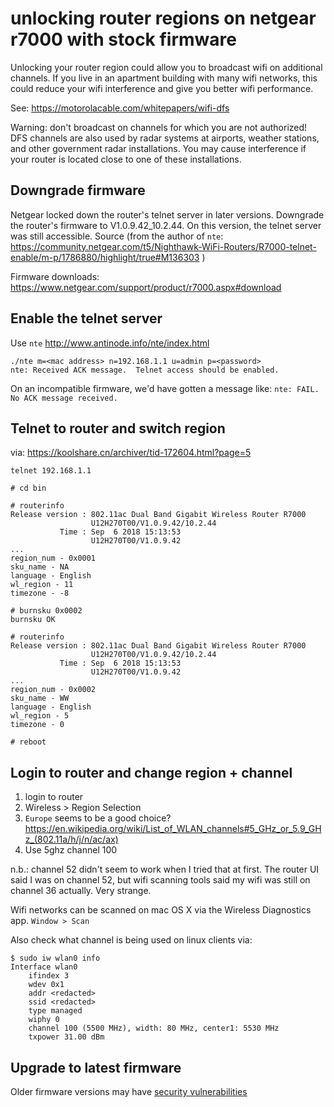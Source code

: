 # unlocking router regions on netgear r7000 with stock firmware
Unlocking your router region could allow you to broadcast wifi on additional channels. If you live in an apartment building with many wifi networks, this could reduce your wifi interference and give you better wifi performance.

See: https://motorolacable.com/whitepapers/wifi-dfs

Warning: don't broadcast on channels for which you are not authorized! DFS channels are also used by radar systems at airports, weather stations, and other government radar installations. You may cause interference if your router is located close to one of these installations.

## Downgrade firmware
Netgear locked down the router's telnet server in later versions. Downgrade the router's firmware to V1.0.9.42_10.2.44. On this version, the telnet server was still accessible. Source (from the author of `nte`: https://community.netgear.com/t5/Nighthawk-WiFi-Routers/R7000-telnet-enable/m-p/1786880/highlight/true#M136303 )

Firmware downloads: https://www.netgear.com/support/product/r7000.aspx#download

## Enable the telnet server
Use `nte` http://www.antinode.info/nte/index.html
```
./nte m=<mac address> n=192.168.1.1 u=admin p=<password>
nte: Received ACK message.  Telnet access should be enabled.
```

On an incompatible firmware, we'd have gotten a message like: `nte: FAIL.  No ACK message received.`

## Telnet to router and switch region
via: https://koolshare.cn/archiver/tid-172604.html?page=5
```
telnet 192.168.1.1

# cd bin

# routerinfo
Release version : 802.11ac Dual Band Gigabit Wireless Router R7000
                  U12H270T00/V1.0.9.42/10.2.44
           Time : Sep  6 2018 15:13:53
                  U12H270T00/V1.0.9.42
...
region_num - 0x0001
sku_name - NA
language - English
wl_region - 11
timezone - -8

# burnsku 0x0002
burnsku OK

# routerinfo
Release version : 802.11ac Dual Band Gigabit Wireless Router R7000
                  U12H270T00/V1.0.9.42/10.2.44
           Time : Sep  6 2018 15:13:53
                  U12H270T00/V1.0.9.42
...
region_num - 0x0002
sku_name - WW
language - English
wl_region - 5
timezone - 0

# reboot
```

## Login to router and change region + channel
1. login to router
2. Wireless > Region Selection
3. `Europe` seems to be a good choice? https://en.wikipedia.org/wiki/List_of_WLAN_channels#5_GHz_or_5.9_GHz_(802.11a/h/j/n/ac/ax)
4. Use 5ghz channel 100

n.b.: channel 52 didn't seem to work when I tried that at first. The router UI said I was on channel 52, but wifi scanning tools said my wifi was still on channel 36 actually. Very strange.

Wifi networks can be scanned on mac OS X via the Wireless Diagnostics app. `Window > Scan`

Also check what channel is being used on linux clients via:
```
$ sudo iw wlan0 info
Interface wlan0
    ifindex 3
    wdev 0x1
    addr <redacted>
    ssid <redacted>
    type managed
    wiphy 0
    channel 100 (5500 MHz), width: 80 MHz, center1: 5530 MHz
    txpower 31.00 dBm
```

## Upgrade to latest firmware
Older firmware versions may have [security vulnerabilities](https://threatpost.com/netgear-zero-day-takeover-routers/156744/)
